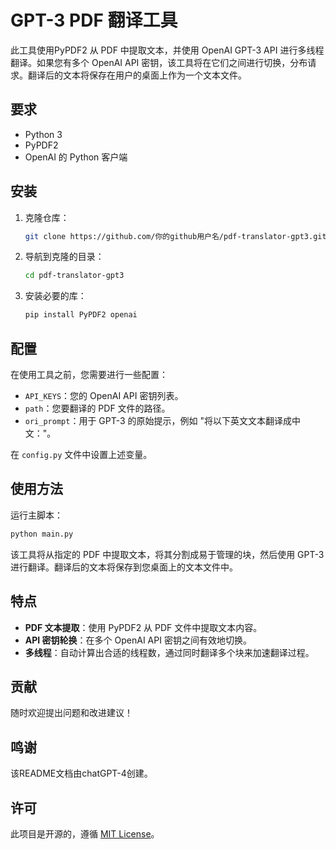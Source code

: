# GPT-3 PDF 翻译工具

此工具使用PyPDF2 从 PDF 中提取文本，并使用 OpenAI GPT-3 API 进行多线程翻译。如果您有多个 OpenAI API 密钥，该工具将在它们之间进行切换，分布请求。翻译后的文本将保存在用户的桌面上作为一个文本文件。

## 要求
- Python 3
- PyPDF2
- OpenAI 的 Python 客户端

## 安装

1. 克隆仓库：
   ```bash
   git clone https://github.com/你的github用户名/pdf-translator-gpt3.git
   ```

2. 导航到克隆的目录：
   ```bash
   cd pdf-translator-gpt3
   ```

3. 安装必要的库：
   ```bash
   pip install PyPDF2 openai
   ```

## 配置

在使用工具之前，您需要进行一些配置：

- `API_KEYS`：您的 OpenAI API 密钥列表。
- `path`：您要翻译的 PDF 文件的路径。
- `ori_prompt`：用于 GPT-3 的原始提示，例如 "将以下英文文本翻译成中文："。

在 `config.py` 文件中设置上述变量。

## 使用方法

运行主脚本：

```bash
python main.py
```

该工具将从指定的 PDF 中提取文本，将其分割成易于管理的块，然后使用 GPT-3 进行翻译。翻译后的文本将保存到您桌面上的文本文件中。

## 特点

- **PDF 文本提取**：使用 PyPDF2 从 PDF 文件中提取文本内容。
- **API 密钥轮换**：在多个 OpenAI API 密钥之间有效地切换。
- **多线程**：自动计算出合适的线程数，通过同时翻译多个块来加速翻译过程。

## 贡献

随时欢迎提出问题和改进建议！

## 鸣谢
该README文档由chatGPT-4创建。

## 许可

此项目是开源的，遵循 [MIT License](LICENSE)。
